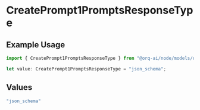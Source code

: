 # CreatePrompt1PromptsResponseType

## Example Usage

```typescript
import { CreatePrompt1PromptsResponseType } from "@orq-ai/node/models/operations";

let value: CreatePrompt1PromptsResponseType = "json_schema";
```

## Values

```typescript
"json_schema"
```